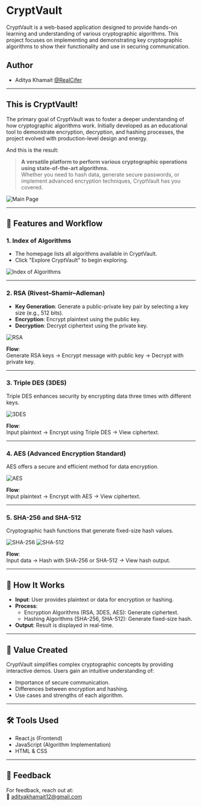 # CryptVault

CryptVault is a web-based application designed to provide hands-on learning and understanding of various cryptographic algorithms. This project focuses on implementing and demonstrating key cryptographic algorithms to show their functionality and use in securing communication.

## Author

- Aditya Khamait [@RealCifer](https://github.com/RealCifer)

---

## This is CryptVault!

The primary goal of CryptVault was to foster a deeper understanding of how cryptographic algorithms work. Initially developed as an educational tool to demonstrate encryption, decryption, and hashing processes, the project evolved with production-level design and energy.

And this is the result:

> **A versatile platform to perform various cryptographic operations using state-of-the-art algorithms.**  
Whether you need to hash data, generate secure passwords, or implement advanced encryption techniques, CryptVault has you covered.

![Main Page](https://user-images.githubusercontent.com/98975069/247181372-15581d8b-fbdc-4b19-8070-80cbf4972b2a.png)

---

## 🚀 Features and Workflow

### 1. Index of Algorithms
- The homepage lists all algorithms available in CryptVault.
- Click "Explore CryptVault" to begin exploring.

![Index of Algorithms](https://user-images.githubusercontent.com/98975069/247180947-7409a40b-0f1a-464c-92d6-1335638b7891.png)

---

### 2. RSA (Rivest–Shamir–Adleman)

- **Key Generation**: Generate a public-private key pair by selecting a key size (e.g., 512 bits).
- **Encryption**: Encrypt plaintext using the public key.
- **Decryption**: Decrypt ciphertext using the private key.

![RSA](https://user-images.githubusercontent.com/98975069/247180951-3059f75f-e7a4-4b3b-b206-c726df058d92.png)

**Flow**:  
Generate RSA keys → Encrypt message with public key → Decrypt with private key.

---

### 3. Triple DES (3DES)

Triple DES enhances security by encrypting data three times with different keys.

![3DES](https://user-images.githubusercontent.com/98975069/247180959-1970f4d2-e672-4f33-88bb-6c51d3e22b44.png)

**Flow**:  
Input plaintext → Encrypt using Triple DES → View ciphertext.

---

### 4. AES (Advanced Encryption Standard)

AES offers a secure and efficient method for data encryption.

![AES](https://user-images.githubusercontent.com/98975069/247180964-18ef826e-fb17-4b65-b4c5-6f20fc1c3481.png)

**Flow**:  
Input plaintext → Encrypt with AES → View ciphertext.

---

### 5. SHA-256 and SHA-512

Cryptographic hash functions that generate fixed-size hash values.

![SHA-256](https://user-images.githubusercontent.com/98975069/247180969-403b8d47-0135-4fa0-889a-47053029910a.png)
![SHA-512](https://user-images.githubusercontent.com/98975069/247180972-dfae7288-5f78-4cf8-b142-6a1c6dfc41d5.png)

**Flow**:  
Input data → Hash with SHA-256 or SHA-512 → View hash output.

---

## 🧩 How It Works

- **Input**: User provides plaintext or data for encryption or hashing.
- **Process**:
  - Encryption Algorithms (RSA, 3DES, AES): Generate ciphertext.
  - Hashing Algorithms (SHA-256, SHA-512): Generate fixed-size hash.
- **Output**: Result is displayed in real-time.

---

## 🎯 Value Created

CryptVault simplifies complex cryptographic concepts by providing interactive demos. Users gain an intuitive understanding of:

- Importance of secure communication.
- Differences between encryption and hashing.
- Use cases and strengths of each algorithm.

---

## 🛠 Tools Used

- React.js (Frontend)
- JavaScript (Algorithm Implementation)
- HTML & CSS

---

## 💬 Feedback

For feedback, reach out at:  
📧 adityakhamait12@gmail.com
